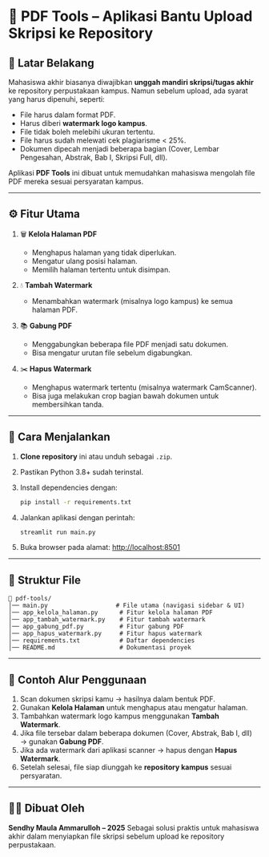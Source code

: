 # 📑 PDF Tools – Aplikasi Bantu Upload Skripsi ke Repository

## 📝 Latar Belakang

Mahasiswa akhir biasanya diwajibkan **unggah mandiri skripsi/tugas akhir** ke repository perpustakaan kampus.
Namun sebelum upload, ada syarat yang harus dipenuhi, seperti:

* File harus dalam format PDF.
* Harus diberi **watermark logo kampus**.
* File tidak boleh melebihi ukuran tertentu.
* File harus sudah melewati cek plagiarisme < 25%.
* Dokumen dipecah menjadi beberapa bagian (Cover, Lembar Pengesahan, Abstrak, Bab I, Skripsi Full, dll).

Aplikasi **PDF Tools** ini dibuat untuk memudahkan mahasiswa mengolah file PDF mereka sesuai persyaratan kampus.

---

## ⚙️ Fitur Utama

1. 🗑️ **Kelola Halaman PDF**

   * Menghapus halaman yang tidak diperlukan.
   * Mengatur ulang posisi halaman.
   * Memilih halaman tertentu untuk disimpan.

2. 💧 **Tambah Watermark**

   * Menambahkan watermark (misalnya logo kampus) ke semua halaman PDF.

3. 📚 **Gabung PDF**

   * Menggabungkan beberapa file PDF menjadi satu dokumen.
   * Bisa mengatur urutan file sebelum digabungkan.

4. ✂️ **Hapus Watermark**

   * Menghapus watermark tertentu (misalnya watermark CamScanner).
   * Bisa juga melakukan crop bagian bawah dokumen untuk membersihkan tanda.

---

## 🚀 Cara Menjalankan

1. **Clone repository** ini atau unduh sebagai `.zip`.
2. Pastikan Python 3.8+ sudah terinstal.
3. Install dependencies dengan:

   ```bash
   pip install -r requirements.txt
   ```
4. Jalankan aplikasi dengan perintah:

   ```bash
   streamlit run main.py
   ```
5. Buka browser pada alamat: [http://localhost:8501](http://localhost:8501)

---

## 📂 Struktur File

```
📑 pdf-tools/
│── main.py                   # File utama (navigasi sidebar & UI)
│── app_kelola_halaman.py      # Fitur kelola halaman PDF
│── app_tambah_watermark.py    # Fitur tambah watermark
│── app_gabung_pdf.py          # Fitur gabung PDF
│── app_hapus_watermark.py     # Fitur hapus watermark
│── requirements.txt           # Daftar dependencies
│── README.md                  # Dokumentasi proyek
```

---

## 🎯 Contoh Alur Penggunaan

1. Scan dokumen skripsi kamu → hasilnya dalam bentuk PDF.
2. Gunakan **Kelola Halaman** untuk menghapus atau mengatur halaman.
3. Tambahkan watermark logo kampus menggunakan **Tambah Watermark**.
4. Jika file tersebar dalam beberapa dokumen (Cover, Abstrak, Bab I, dll) → gunakan **Gabung PDF**.
5. Jika ada watermark dari aplikasi scanner → hapus dengan **Hapus Watermark**.
6. Setelah selesai, file siap diunggah ke **repository kampus** sesuai persyaratan.

---

## 👨‍💻 Dibuat Oleh

**Sendhy Maula Ammarulloh – 2025**
Sebagai solusi praktis untuk mahasiswa akhir dalam menyiapkan file skripsi sebelum upload ke repository perpustakaan.
